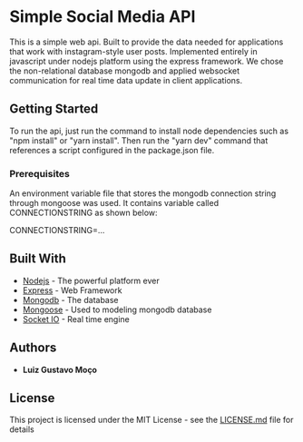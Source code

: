 # Simple Social Media API

This is a simple web api. Built to provide the data needed for applications that work with instagram-style user posts. Implemented entirely in javascript under nodejs platform using the express framework. We chose the non-relational database mongodb and applied websocket communication for real time data update in client applications.

## Getting Started

To run the api, just run the command to install node dependencies such as "npm install" or "yarn install". Then run the "yarn dev" command that references a script configured in the package.json file.

### Prerequisites

An environment variable file that stores the mongodb connection string through mongoose was used. It contains variable called CONNECTIONSTRING as shown below:

CONNECTIONSTRING=...


## Built With

* [Nodejs](https://nodejs.org) - The powerful platform ever
* [Express](https://expressjs.com) - Web Framework
* [Mongodb](https://www.mongodb.com/) - The database
* [Mongoose](https://mongoosejs.com/) - Used to modeling mongodb database
* [Socket IO](https://socket.io/) - Real time engine 

## Authors

* **Luiz Gustavo Moço** 

## License

This project is licensed under the MIT License - see the [LICENSE.md](LICENSE.md) file for details


